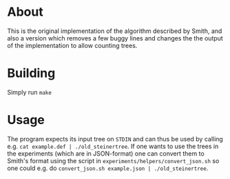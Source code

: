 # About #
This is the original implementation of the algorithm described by Smith, and
also a version which removes a few buggy lines and changes the the output of the
implementation to allow counting trees.

# Building #
Simply run `make`

# Usage #
The program expects its input tree on `STDIN` and can thus be used by calling
e.g. `cat example.def | ./old_steinertree`. If one wants to use the trees in the
experiments (which are in JSON-format) one can convert them to Smith's format
using the script in `experiments/helpers/convert_json.sh` so one could e.g. do
`convert_json.sh example.json | ./old_steinertree`.
